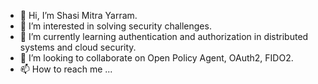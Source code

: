 - 👋 Hi, I’m Shasi Mitra Yarram.
- 👀 I’m interested in solving security challenges.
- 🌱 I’m currently learning authentication and authorization in distributed systems and cloud security.
- 💞️ I’m looking to collaborate on Open Policy Agent, OAuth2, FIDO2.
- 📫 How to reach me ...

<!---
shasi-yarram/shasi-yarram is a ✨ special ✨ repository because its `README.md` (this file) appears on your GitHub profile.
You can click the Preview link to take a look at your changes.
--->
